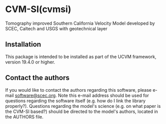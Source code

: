 # CVM-SI(cvmsi)

Tomography improved Southern California Velocity Model developed
by SCEC, Caltech and USGS with geotechnical layer

## Installation

This package is intended to be installed as part of the UCVM framework,
version 19.4.0 or higher. 

## Contact the authors

If you would like to contact the authors regarding this software,
please e-mail software@scec.org. Note this e-mail address should
be used for questions regarding the software itself (e.g. how
do I link the library properly?). Questions regarding the model's
science (e.g. on what paper is the CVM-SI based?) should be directed
to the model's authors, located in the AUTHORS file.
